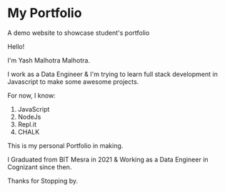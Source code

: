 # My Portfolio

A demo website to showcase student's portfolio

Hello!

I'm Yash Malhotra Malhotra.

I work as a Data Engineer & I'm trying to learn full stack development in Javascript to make some awesome projects.

For now, I know:
1. JavaScript
1. NodeJs
1. Repl.it
1. CHALK

This is my personal Portfolio in making.

I Graduated from BIT Mesra in 2021 & Working as a Data Engineer in Cognizant since then.

Thanks for Stopping by.